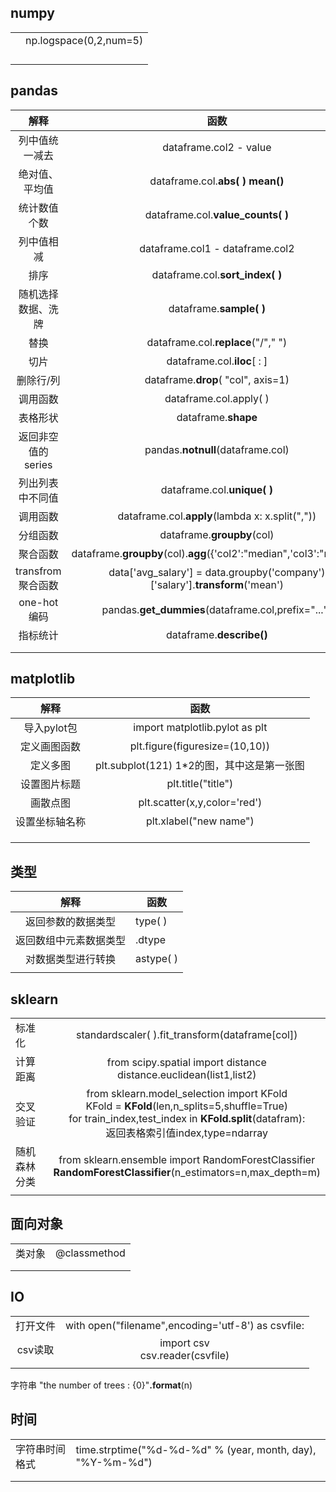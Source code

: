 

## numpy

|      |                        |
| ---- | ---------------------- |
|      | np.logspace(0,2,num=5) |
|      |                        |
|      |                        |
|      |                        |
|      |                        |



## pandas

| 解释 | 函数 |
| :------------: | :--------------------: |
| 列中值统一减去 | dataframe.col2 - value |
| 绝对值、平均值 | dataframe.col.**abs( )**           **mean()** |
| 统计数值个数 | dataframe.col.**value_counts( )** |
| 列中值相减 | dataframe.col1 - dataframe.col2 |
| 排序 | dataframe.col.**sort_index( )** |
| 随机选择数据、洗牌 | dataframe.**sample( )** |
| 替换 | dataframe.col.**replace**("/"," ") |
| 切片 | dataframe.col.**iloc**[ : ] |
| 删除行/列 | dataframe.**drop**( "col", axis=1) |
| 调用函数 | dataframe.col.apply( ) |
|      表格形状      |              dataframe.**shape**              |
|     返回非空值的series     | pandas.**notnull**(dataframe.col) |
| 列出列表中不同值 | dataframe.col.**unique( )** |
| 调用函数 | dataframe.col.**apply**(lambda x: x.split(",")) |
| 分组函数 | dataframe.**groupby**(col) |
| 聚合函数 | dataframe.**groupby**(col).**agg**({'col2':"median",'col3':"mean"}) |
| transfrom聚合函数 | data['avg_salary'] = data.groupby('company')['salary'].**transform**('mean') |
| one-hot编码 | pandas.**get_dummies**(dataframe.col,prefix="...") |
| 指标统计 | dataframe.**describe()** |
|  |  |
|  |  |



## matplotlib

|      解释      |                     函数                      |
| :------------: | :-------------------------------------------: |
|  导入pylot包   |        import matplotlib.pylot as plt         |
|  定义画图函数  |        plt.figure(figuresize=(10,10))         |
|    定义多图    | plt.subplot(121)    1*2的图，其中这是第一张图 |
|  设置图片标题  |              plt.title("title")               |
|    画散点图    |         plt.scatter(x,y,color='red')          |
| 设置坐标轴名称 |            plt.xlabel("new name")             |
|                |                                               |
|                |                                               |
|                |                                               |



## 类型

|          解释          | 函数      |
| :--------------------: | --------- |
|   返回参数的数据类型   | type( )   |
| 返回数组中元素数据类型 | .dtype    |
|   对数据类型进行转换   | astype( ) |
|                        |           |



## sklearn

|              |                                                              |
| ------------ | :----------------------------------------------------------: |
| 标准化       |       standardscaler( ).fit_transform(dataframe[col])        |
| 计算距离     | from scipy.spatial import distance<br/>distance.euclidean(list1,list2) |
| 交叉验证     | from sklearn.model_selection import KFold<br />KFold = **KFold**(len,n_splits=5,shuffle=True)<br />for train_index,test_index in **KFold.split**(datafram):<br />返回表格索引值index,type=ndarray |
| 随机森林分类 | from sklearn.ensemble import RandomForestClassifier<br />**RandomForestClassifier**(n_estimators=n,max_depth=m) |
|              |                                                              |



## 面向对象

|        |              |
| :----: | ------------ |
| 类对象 | @classmethod |
|        |              |
|        |              |



## IO

|          |                                                    |
| :------: | :------------------------------------------------: |
| 打开文件 | with open("filename",encoding='utf-8') as csvfile: |
| csv读取  |        import csv<br />csv.reader(csvfile)         |
|          |                                                    |

字符串 "the number of trees : {0}"**.format**(n)



## 时间

|                |                                                            |
| -------------- | ---------------------------------------------------------- |
| 字符串时间格式 | time.strptime("%d-%d-%d" % (year, month, day), "%Y-%m-%d") |
|                |                                                            |
|                |                                                            |

